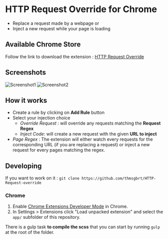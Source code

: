 
# HTTP Request Override for Chrome
- Replace a request made by a webpage
or
- Inject a new request while your page is loading
## Available Chrome Store
Follow the link to download the extension : [HTTP Request Override](https://chrome.google.com/webstore/detail/http-request-override-for/aphamfcacafmodcbmgkhhfgfeanjdiio)
## Screenshots
![Screenshot1](https://raw.githubusercontent.com/thmsgbrt/HTTP-Request-override/master/app/assets/img/screenshots/s1.jpg)
![Screenshot2](https://raw.githubusercontent.com/thmsgbrt/HTTP-Request-override/master/app/assets/img/screenshots/s2.jpg)
## How it works
- Create a rule by clicking on **Add Rule** button
- Select your injection choice 
	- *Override Request* : will override any requests matching the **Request Regex**
	- *Inject Code*: will create a new request with the given **URL to inject**
- *Page Regex* : The extension will either watch every requests for the corresponding URL (if you are replacing a request) or inject a new request for every pages matching the regex.
## Developing 
If you want to work on it :
 `git clone https://github.com/thmsgbrt/HTTP-Request-override`
### Chrome
1.  Enable  [Chrome Extensions Developer Mode](https://developer.chrome.com/extensions/faq#faq-dev-01)  in Chrome.
2.  In Settings > Extensions click "Load unpacked extension" and select the  `app/`  subfolder of this repository.

There is a gulp task **to compile the scss** that you can start by running `gulp` at the root of the folder.